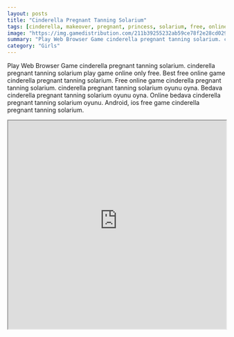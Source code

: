 ```yaml
---
layout: posts
title: "Cinderella Pregnant Tanning Solarium"
tags: [cinderella, makeover, pregnant, princess, solarium, free, online, games, oyna, game, free, games, play, play, games]
image: "https://img.gamedistribution.com/211b39255232ab59ce78f2e28cd0292b.jpg"
summary: "Play Web Browser Game cinderella pregnant tanning solarium. cinderella pregnant tanning solarium play game online only free. Best free online game cinderella pregnant tanning solarium. Free online game cinderella pregnant tanning solarium. cinderella pregnant tanning solarium oyunu oyna. Bedava cinderella pregnant tanning solarium oyunu oyna. Online bedava cinderella pregnant tanning solarium oyunu. Android, ios free game cinderella pregnant tanning solarium."
category: "Girls"
---
```


Play Web Browser Game cinderella pregnant tanning solarium. cinderella pregnant tanning solarium play game online only free. Best free online game cinderella pregnant tanning solarium. Free online game cinderella pregnant tanning solarium. cinderella pregnant tanning solarium oyunu oyna. Bedava cinderella pregnant tanning solarium oyunu oyna. Online bedava cinderella pregnant tanning solarium oyunu. Android, ios free game cinderella pregnant tanning solarium.

<iframe width="100%" height="480px;" src="https://flash.gamedistribution.com?game=211b39255232ab59ce78f2e28cd0292b"></iframe>